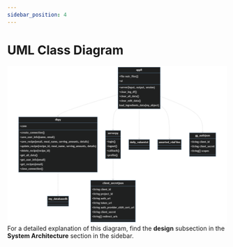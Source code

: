 ```yaml
---
sidebar_position: 4
---
```


# UML Class Diagram
![UML Class Diagram](https://raw.githubusercontent.com/cis3296s23/MacroCalc704/main/documentation/static/UML_Diagram.png 'UML Class Diagram')
For a detailed explanation of this diagram, find the **design** subsection in the **System Architecture** section in the sidebar.
